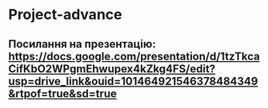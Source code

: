 # Project-advance
## Посилання на презентацію: https://docs.google.com/presentation/d/1tzTkcaCifKbO2WPgmEhwupex4kZkg4FS/edit?usp=drive_link&ouid=101464921546378484349&rtpof=true&sd=true
